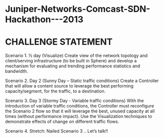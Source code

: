 Juniper-Networks-Comcast-SDN-Hackathon---2013
=============================================

CHALLENGE STATEMENT
=====================

Scenario 1.   ½ day  (Visualize)
Create view of the network topology and client/serving infrastructure (to be built in Sphere) and develop a mechanism for evaluating and trending performance statistics and bandwidth.

Scenario 2.     Day 2 (Sunny Day – Static traffic conditions)
Create a Controller that will allow a content source to leverage the best performing capacity/segment, for the traffic, to a destination.

Scenario 3.     Day 3 (Stormy Day - Variable traffic conditions)
With the introduction of variable traffic conditions, the Controller must reconfigure the Scenario 2 flow so that it will leverage the best, unused capacity at all times  (without performance impact). 
Use the Visualization techniques to demonstrate effects of change on different traffic flows.

Scenario 4.  Stretch: 
Nailed Scenario 3 .. Let’s talk!!
